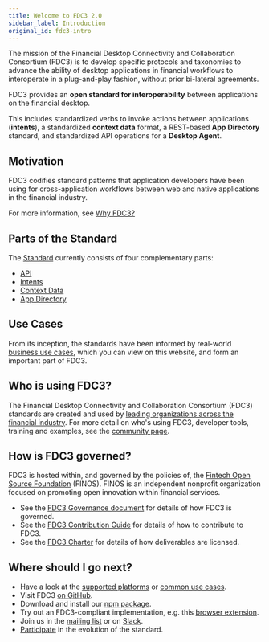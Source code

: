 ```yaml
---
title: Welcome to FDC3 2.0
sidebar_label: Introduction
original_id: fdc3-intro
---
```


The mission of the Financial Desktop Connectivity and Collaboration Consortium (FDC3) is to develop specific protocols and taxonomies to advance the ability of desktop applications in financial workflows to interoperate in a plug-and-play fashion, without prior bi-lateral agreements.

FDC3 provides an **open standard for interoperability** between applications on the financial desktop.

This includes standardized verbs to invoke actions between applications (**intents**), a standardized **context data** format, a REST-based **App Directory** standard, and standardized API operations for a **Desktop Agent**.

## Motivation

FDC3 codifies standard patterns that application developers have been using for cross-application workflows between web and native applications in the financial industry.

For more information, see [Why FDC3?](why-fdc3)

## Parts of the Standard

The [Standard](fdc3-standard) currently consists of four complementary parts:

- [API](api/spec)
- [Intents](intents/spec)
- [Context Data](context/spec)
- [App Directory](app-directory/spec)

## Use Cases

From its inception, the standards have been informed by real-world [business use cases](use-cases/overview), which you can view on this website, and form an important part of FDC3.

## Who is using FDC3?

The Financial Desktop Connectivity and Collaboration Consortium (FDC3) standards are created and used by [leading organizations across the financial industry](/users). For more detail on who's using FDC3, developer tools, training and examples, see the [community page](/community).

## How is FDC3 governed?

FDC3 is hosted within, and governed by the policies of, the [Fintech Open Source Foundation](http://finos.org/) (FINOS). FINOS is an independent nonprofit organization focused on promoting open innovation within financial services.

- See the [FDC3 Governance document](https://github.com/finos/FDC3/blob/master/GOVERNANCE.md) for details of how FDC3 is governed.
- See the [FDC3 Contribution Guide](https://github.com/finos/FDC3/blob/master/CONTRIBUTING.md) for details of how to contribute to FDC3.
- See the [FDC3 Charter](fdc3-charter#licensing) for details of how deliverables are licensed.

## Where should I go next?

- Have a look at the [supported platforms](supported-platforms) or [common use cases](use-cases/overview).
- Visit FDC3 [on GitHub](https://github.com/finos/FDC3).
- Download and install our [npm package](https://www.npmjs.com/package/@finos/fdc3).
- Try out an FDC3-compliant implementation, e.g. this [browser extension](https://github.com/finos/fdc3-desktop-agent).
- Join us in the [mailing list](mailto:fdc3+subscribe@finos.org) or on [Slack](https://app.slack.com/client/T01E7QRQH97/C01R0P7H5LH).
- [Participate](https://github.com/finos/FDC3#getting-involved) in the evolution of the standard.
